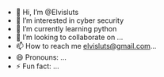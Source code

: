 - 👋 Hi, I’m @Elvisluts
- 👀 I’m interested in cyber security
- 🌱 I’m currently learning python 
- 💞️ I’m looking to collaborate on ...
- 📫 How to reach me elvisluts@gmail.com...
- 😄 Pronouns: ...
- ⚡ Fun fact: ...

<!---
Elvisluts/Elvisluts is a ✨ special ✨ repository because its `README.md` (this file) appears on your GitHub profile.
You can click the Preview link to take a look at your changes.
--->
